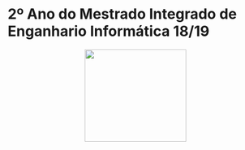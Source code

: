 # 2º Ano do Mestrado Integrado de Enganhario Informática 18/19

<p align="center">
   <img width="200" height="182" src="https://upload.wikimedia.org/wikipedia/commons/9/93/EEUMLOGO.png">
</p>
